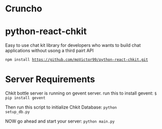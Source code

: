 # Cruncho
# python-react-chkit

Easy to use chat kit library for developers who wants to build chat applications without usong a third pairt API

<code>npm install https://github.com/moVictor99/python-react-chkit.git</code>

# Server Requirements
Chkit bottle server is running on gevent server. run this to install gevent:
<code>$ pip install gevent</code>

Then run this script to initialize Chkit Database: 
<code>python setup_db.py</code>

NOW go ahead and start your server: 
<code>python main.py</code>
